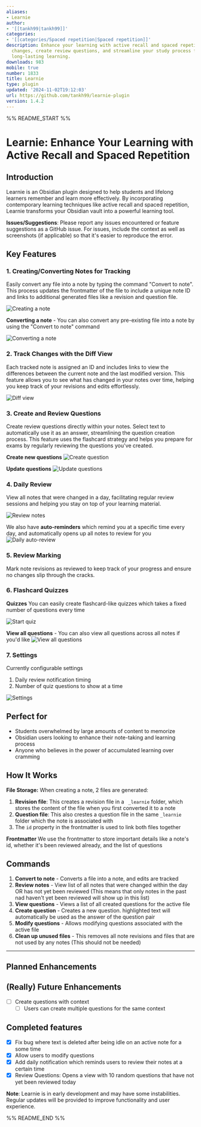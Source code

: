 ```yaml
---
aliases:
- Learnie
author:
- '[[tankh99|tankh99]]'
categories:
- '[[categories/Spaced repetition|Spaced repetition]]'
description: Enhance your learning with active recall and spaced repetition. Track
  changes, create review questions, and streamline your study process for more effective,
  long-lasting learning.
downloads: 983
mobile: true
number: 1833
title: Learnie
type: plugin
updated: '2024-11-02T19:12:03'
url: https://github.com/tankh99/learnie-plugin
version: 1.4.2
---
```


%% README_START %%

# Learnie: Enhance Your Learning with Active Recall and Spaced Repetition

## Introduction

Learnie is an Obsidian plugin designed to help students and lifelong learners remember and learn more effectively. By incorporating contemporary learning techniques like active recall and spaced repetition, Learnie transforms your Obsidian vault into a powerful learning tool.

**Issues/Suggestions**: Please report any issues encountered or feature suggestions as a GitHub issue. For issues, include the context as well as screenshots (if applicable) so that it's easier to reproduce the error.

## Key Features

### 1. Creating/Converting Notes for Tracking

Easily convert any file into a note by typing the command "Convert to note". This process updates the frontmatter of the file to include a unique note ID and links to additional generated files like a revision and question file.

![Creating a note](https://raw.githubusercontent.com/tankh99/learnie-plugin/HEAD/assets/create-note.gif)

**Converting a note** - You can also convert any pre-existing file into a note by using the "Convert to note" command

![Converting a note](https://raw.githubusercontent.com/tankh99/learnie-plugin/HEAD/assets/convert-to-note.gif)

### 2. Track Changes with the Diff View

Each tracked note is assigned an ID and includes links to view the differences between the current note and the last modified version. This feature allows you to see what has changed in your notes over time, helping you keep track of your revisions and edits effortlessly.

![Diff view](https://raw.githubusercontent.com/tankh99/learnie-plugin/HEAD/assets/diff-view.gif)

### 3. Create and Review Questions

Create review questions directly within your notes. Select text to automatically use it as an answer, streamlining the question creation process. This feature uses the flashcard strategy and helps you prepare for exams by regularly reviewing the questions you've created.

**Create new questions**
![Create question](https://raw.githubusercontent.com/tankh99/learnie-plugin/HEAD/assets/create-qns.gif)

**Update questions**
![Update questions](https://raw.githubusercontent.com/tankh99/learnie-plugin/HEAD/assets/update-qns.gif)

### 4. Daily Review

View all notes that were changed in a day, facilitating regular review sessions and helping you stay on top of your learning material.

![Review notes](https://raw.githubusercontent.com/tankh99/learnie-plugin/HEAD/assets/review-notes.gif)

We also have **auto-reminders** which remind you at a specific time every day, and automatically opens up all notes to review for you
![Daily auto-review](https://raw.githubusercontent.com/tankh99/learnie-plugin/HEAD/assets/review-notification.gif)

### 5. Review Marking

Mark note revisions as reviewed to keep track of your progress and ensure no changes slip through the cracks.

### 6. Flashcard Quizzes

**Quizzes**
You can easily create flashcard-like quizzes which takes a fixed number of questions every time

![Start quiz](https://raw.githubusercontent.com/tankh99/learnie-plugin/HEAD/assets/start-quiz.png)


**View all questions** - You can also view all questions across all notes if you'd like
![View all questions](https://raw.githubusercontent.com/tankh99/learnie-plugin/HEAD/assets/view-all-qns.png)


### 7. Settings
Currently configurable settings
1. Daily review notification timing
2. Number of quiz questions to show at a time

![Settings](https://raw.githubusercontent.com/tankh99/learnie-plugin/HEAD/assets/settings.png)

## Perfect for

- Students overwhelmed by large amounts of content to memorize
- Obsidian users looking to enhance their note-taking and learning process
- Anyone who believes in the power of accumulated learning over cramming

## How It Works

**File Storage:**
When creating a note, 2 files are generated:
1. **Revision file**: This creates a revision file in a ` _learnie` folder, which stores the content of the file when you first converted it to a note
2. **Question file**: This also crestes a question file in the same `_learnie` folder which the note is associated with
3. The `id` property in the frontmatter is used to link both files together

**Frontmatter**
We use the frontmatter to store important details like a note's id, whether it's been reviewed already, and the list of questions

## Commands
1. **Convert to note** - Converts a file into a note, and edits are tracked
2. **Review notes** - View list of all notes that were changed within the day OR has not yet been reviewed (This means that only notes in the past nad haven't yet been reviewed will show up in this list)
3. **View questions** - Views a list of all created questions for the active file
4. **Create question** - Creates a new question. highlighted text will automatically be used as the answer of the question pair
5. **Modify questions** - Allows modifying questions associated with the active file
6. **Clean up unused files** - This removes all note revisions and files that are not used by any notes (This should not be needed)

---

## Planned Enhancements


## (Really) Future Enhancements
- [ ] Create questions with context
	- [ ] Users can create multiple questions for the same context

## Completed features
- [x] Fix bug where text is deleted after being idle on an active note for a some time
- [x] Allow users to modify questions
- [x] Add daily notification which reminds users to review their notes at a certain time
- [x] Review Questions: Opens a view with 10 random questions that have not yet been reviewed today

**Note**: Learnie is in early development and may have some instabilities. Regular updates will be provided to improve functionality and user experience.



%% README_END %%